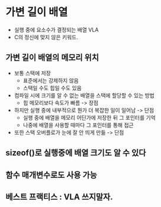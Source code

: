 # 가변 길이 배열
- 실행 중에 요소수가 결정되는 배열 VLA
- C의 정신에 맞지 않은 키워드.

## 가변 길이 배열의 메모리 위치
- 보통 스택에 저장
  - 표준에서는 강제하지 않음
  - 스택일 수도 힙일 수도 있음
- 컴파일 시에 크기를 알 수 없는 배열을 스택에 할당할 수 있는 방법
  - 힙 메모리보다 속도가 빠름 -> 장점
- 하지만 실행 중에 내부적으로 뭔가 더 복잡한 일이 일어남 -> 단점
  - 실행 중에 배열을 메모리 어딘가에 저장한 뒤 그 포인터를 기억
  - 나중에 배열을 사용할 때마다 그 포인터를 통해 접근
- 또한 스택 오버플로가 눈에 잘 안 띄게 만듦 -> 단점

## sizeof()로 실행중에 배열 크기도 알 수 있다

## 함수 매개변수로도 사용 가능

## 베스트 프랙티스 : VLA 쓰지말자.
